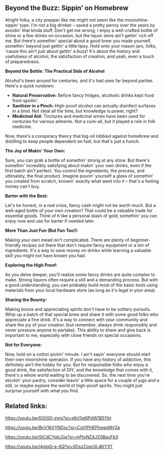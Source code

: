 ## Beyond the Buzz: Sippin' on Homebrew

Alright folks, a city prepper like me might not seem like the moonshine-sippin' type. I'm not a big drinker – saved a pretty penny over the years by avoidin' that kinda stuff. Don't get me wrong, I enjoy a well-crafted bottle of shine or a few drinks on occasion, but the liquor store ain't gettin' rich off me. But there's somethin' special about a good brew you made yourself, somethin' beyond just gettin' a little tipsy.  Hold onto your mason jars, folks, 'cause this ain't just about gettin' a buzz! It's about the history and usefulness of alcohol, the satisfaction of creation, and yeah, even a touch of preparedness.

**Beyond the Bottle: The Practical Side of Alcohol**

Alcohol's been around for centuries, and it's had uses far beyond parties. Here's a quick rundown:

* **Natural Preservative:** Before fancy fridges, alcoholic drinks kept food from spoilin'.
* **Sanitizer in a Pinch:** High-proof alcohol can actually disinfect surfaces in a bind. Not ideal all the time, but knowledge is power, right?
* **Medicinal Aid:** Tinctures and medicinal wines have been used for centuries for various ailments. Not a cure-all, but it played a role in folk medicine.  

Now, there's a conspiracy theory that big-oil lobbied against homebrew and distilling to keep people dependent on fuel, but that's just a hunch. 

**The Joy of Makin' Your Own:**

Sure, you can grab a bottle of somethin' strong at any store. But there's somethin' incredibly satisfying about makin' your own drinks, even if the first batch ain't perfect. You control the ingredients, the process, and ultimately, the final product. Imagine pourin' yourself a glass of somethin' you created from scratch, knowin' exactly what went into it – that's a feeling money can't buy.

**Barter with the Best:**

Let's be honest, in a real crisis, fancy cash might not be worth much. But a well-aged bottle of your own creation? That could be a valuable trade for essential goods. Think of it like a personal stash of gold, somethin' you can enjoy now and use for barter if needed later.

**More Than Just Fun (But Fun Too!):**

Making your own mead isn't complicated. There are plenty of beginner-friendly recipes out there that don't require fancy equipment or a ton of ingredients. It's a way to save money on drinks while learning a valuable skill you might not have known you had.

**Exploring the High Proof:**

As you delve deeper, you'll realize some fancy drinks are quite complex to make. Strong liquors often require a still and a demanding process. But with a good understanding, you can probably build most of the basic tools using materials from your local hardware store (as long as it's legal in your area).

**Sharing the Bounty:**

Making booze and appreciating spirits don't have to be solitary pursuits. Whip up a batch of that special brew and share it with some good folks who appreciate a fine drink. It's a way to connect with your community and share the joy of your creation (but remember, always drink responsibly and never pressure anyone to partake). This ability to share and give back is important to me, especially with close friends on special occasions.

**Not for Everyone:**

Now, hold on a cotton pickin' minute. I ain't sayin' everyone should start their own moonshine operation. If you have any history of addiction, this definitely ain't the hobby for you. But for responsible folks who enjoy a good drink, the satisfaction of DIY, and the knowledge that comes with it, there's a whole world waiting to be discovered. So, the next time you're stockin' your pantry, consider leavin' a little space for a couple of jugs and a still, or maybe explore the world of high-proof spirits. You might just surprise yourself with what you find.
 
## Related links:

https://youtu.be/I02tS0-znrs?si=sKnTpt6PdW1B5Ybl

https://youtu.be/BvV16VYNDsc?si=Ccb1PHEPhggpMV2e

https://youtu.be/SICdCYqtLGw?si=mPtyNZ4JZ0BauFb3

https://youtu.be/i4gjqQ-e-XQ?si=5DszZzqnSL4KY1IT

